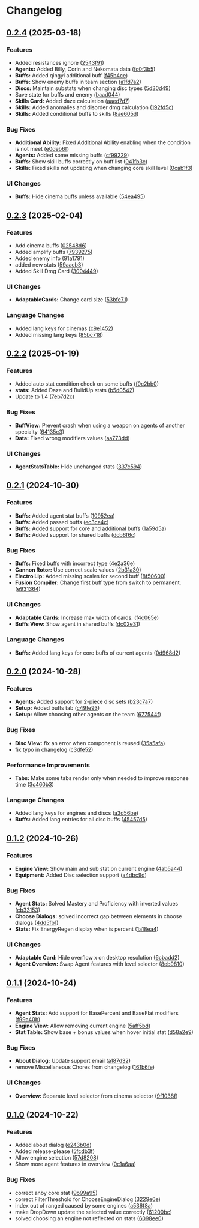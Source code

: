 # Changelog

## [0.2.4](https://github.com/JuanCalle1606/ZZZDmgCalculator/compare/v0.2.3...v0.2.4) (2025-03-18)


### Features

* Added resistances ignore ([2543f91](https://github.com/JuanCalle1606/ZZZDmgCalculator/commit/2543f91a244522635156861df630b13e0fee0797))
* **Agents:** Added Billy, Corin and Nekomata data ([fc0f3b5](https://github.com/JuanCalle1606/ZZZDmgCalculator/commit/fc0f3b53b5ed2fc9c268c13a62652e08b9dc3fa3))
* **Buffs:** Added qingyi additional buff ([f45b4ce](https://github.com/JuanCalle1606/ZZZDmgCalculator/commit/f45b4cefa9b51915b5bc878526b88b12fa629ad2))
* **Buffs:** Show enemy buffs in team section ([a1fd7a2](https://github.com/JuanCalle1606/ZZZDmgCalculator/commit/a1fd7a22a47039f91922a69cd196bd32f8695fa7))
* **Discs:** Maintain substats when changing disc types ([5d30d49](https://github.com/JuanCalle1606/ZZZDmgCalculator/commit/5d30d4911f12d71e9455b0afc85dbdb884fbad7b))
* Save state for buffs and enemy ([baad044](https://github.com/JuanCalle1606/ZZZDmgCalculator/commit/baad04439afa456a1fc93e3adf6be8dbe4402bce))
* **Skills Card:** Added daze calculation ([aaed7d7](https://github.com/JuanCalle1606/ZZZDmgCalculator/commit/aaed7d70b43c9574e903b6bda8283a1b988ba651))
* **Skills:** Added anomalies and disorder dmg calculation ([192fd5c](https://github.com/JuanCalle1606/ZZZDmgCalculator/commit/192fd5cef9825b11648b362507654feff807f6e6))
* **Skills:** Added conditional buffs to skills ([8ae605d](https://github.com/JuanCalle1606/ZZZDmgCalculator/commit/8ae605de4ae9ad7c63587fed4f1a70d54c57ebee))


### Bug Fixes

* **Additional Ability:** Fixed Additional Ability enabling when the condition is not meet ([e0deb6f](https://github.com/JuanCalle1606/ZZZDmgCalculator/commit/e0deb6f0386fe5fd66dae9da04a93aca9b901b47))
* **Agents:** Added some missing buffs ([cf99229](https://github.com/JuanCalle1606/ZZZDmgCalculator/commit/cf9922922a38aa524761d51a4eebe930ce2ee1c4))
* **Buffs:** Show skill buffs correctly on buff list ([041fb3c](https://github.com/JuanCalle1606/ZZZDmgCalculator/commit/041fb3c7ff8f419b8d820172152bfd67f37ca116))
* **Skills:** Fixed skills not updating when changing core skill level ([0cab1f3](https://github.com/JuanCalle1606/ZZZDmgCalculator/commit/0cab1f3cd13324978a46c2825853cb4116822b7e))


### UI Changes

* **Buffs:** Hide cinema buffs unless available ([54ea495](https://github.com/JuanCalle1606/ZZZDmgCalculator/commit/54ea495d7cb40ce67168bf5baef92ec5af98e7c6))

## [0.2.3](https://github.com/JuanCalle1606/ZZZDmgCalculator/compare/v0.2.2...v0.2.3) (2025-02-04)


### Features

* Add cinema buffs ([02548d6](https://github.com/JuanCalle1606/ZZZDmgCalculator/commit/02548d673e0572212278f13cfffb208ed89407da))
* Added amplify buffs ([7939275](https://github.com/JuanCalle1606/ZZZDmgCalculator/commit/79392755a4e04dc7a7ef8c5e338232e231c24b88))
* Added enemy info ([91a1791](https://github.com/JuanCalle1606/ZZZDmgCalculator/commit/91a1791f122f5dbad2e6eef47cd7116bc06b51da))
* added new stats ([59aacb3](https://github.com/JuanCalle1606/ZZZDmgCalculator/commit/59aacb3e34e2908e9693a17dddb23265c788c16c))
* Added Skill Dmg Card ([3004449](https://github.com/JuanCalle1606/ZZZDmgCalculator/commit/3004449714e330e5d9c7a27ccde456d2f0fc6ca5))


### UI Changes

* **AdaptableCards:** Change card size ([53bfe71](https://github.com/JuanCalle1606/ZZZDmgCalculator/commit/53bfe71001631b14c9bad42118f4561b3baaed9a))


### Language Changes

* Added lang keys for cinemas ([c9e1452](https://github.com/JuanCalle1606/ZZZDmgCalculator/commit/c9e14525dfa399ee6f32d4838d518f2831f2bcab))
* Added missing lang keys ([85bc718](https://github.com/JuanCalle1606/ZZZDmgCalculator/commit/85bc718bc3777110692dc7ef54d78991bc226e14))

## [0.2.2](https://github.com/JuanCalle1606/ZZZDmgCalculator/compare/v0.2.1...v0.2.2) (2025-01-19)


### Features

* Added auto stat condition check on some buffs ([f0c2bb0](https://github.com/JuanCalle1606/ZZZDmgCalculator/commit/f0c2bb074016be9640f9c984d1a24323eaaae74f))
* **stats:** Added Daze and BuildUp stats ([b5d0542](https://github.com/JuanCalle1606/ZZZDmgCalculator/commit/b5d0542191df28eda9aaf37b48360c95faaea467))
* Update to 1.4 ([7eb7d2c](https://github.com/JuanCalle1606/ZZZDmgCalculator/commit/7eb7d2c24c167ab8e607ee62bfda876bbbb35674))


### Bug Fixes

* **BuffView:** Prevent crash when using a weapon on agents of another specialty ([64135c3](https://github.com/JuanCalle1606/ZZZDmgCalculator/commit/64135c3ce81d4b6c12cc1afb0b8b4bdfaba725a3))
* **Data:** Fixed wrong modifiers values ([aa773dd](https://github.com/JuanCalle1606/ZZZDmgCalculator/commit/aa773dd8e311b017ab419d56a435bd42cee8f013))


### UI Changes

* **AgentStatsTable:** Hide unchanged stats ([337c594](https://github.com/JuanCalle1606/ZZZDmgCalculator/commit/337c5940f6bc664d8e24950334d788742cff0740))

## [0.2.1](https://github.com/JuanCalle1606/ZZZDmgCalculator/compare/v0.2.0...v0.2.1) (2024-10-30)


### Features

* **Buffs:** Added agent stat buffs ([10952ea](https://github.com/JuanCalle1606/ZZZDmgCalculator/commit/10952eac9932c4842a01561ae4d4f18e855cb396))
* **Buffs:** Added passed buffs ([ec3ca4c](https://github.com/JuanCalle1606/ZZZDmgCalculator/commit/ec3ca4ca25fe2d39774521eb33fcdf6dc2f2f925))
* **Buffs:** Added support for core and additional buffs ([1a59d5a](https://github.com/JuanCalle1606/ZZZDmgCalculator/commit/1a59d5a97c203cc566f9584b2f4366bab67f87c8))
* **Buffs:** Added support for shared buffs ([dcb6f6c](https://github.com/JuanCalle1606/ZZZDmgCalculator/commit/dcb6f6c4f6c853eac55e49d5d07281e9a36a8364))


### Bug Fixes

* **Buffs:** Fixed buffs with incorrect type ([4e2a36e](https://github.com/JuanCalle1606/ZZZDmgCalculator/commit/4e2a36e01a1370de03adeddf20a71e7e8bc7ceb8))
* **Cannon Rotor:** Use correct scale values ([2b31a30](https://github.com/JuanCalle1606/ZZZDmgCalculator/commit/2b31a30ba20721091ec318e109ed92417dffb88b))
* **Electro Lip:** Added missing scales for second buff ([8f50600](https://github.com/JuanCalle1606/ZZZDmgCalculator/commit/8f50600ae2243e1cb03a6f70e67c8afcb24bb2a3))
* **Fusion Compiler:** Change first buff type from switch to permanent. ([e931364](https://github.com/JuanCalle1606/ZZZDmgCalculator/commit/e9313649a08eedc6e8972d47120a442401028300))


### UI Changes

* **Adaptable Cards:** Increase max width of cards. ([f4c065e](https://github.com/JuanCalle1606/ZZZDmgCalculator/commit/f4c065eb6c70f36a61bb1b76d5abdb08aa526871))
* **Buffs View:** Show agent in shared buffs ([dc02e31](https://github.com/JuanCalle1606/ZZZDmgCalculator/commit/dc02e31487f3e97c68cbd9cb7645209b2c73719d))


### Language Changes

* **Buffs:** Added lang keys for core buffs of current agents ([0d968d2](https://github.com/JuanCalle1606/ZZZDmgCalculator/commit/0d968d25fc55104e1f0f0e83c0c4a3259a977267))

## [0.2.0](https://github.com/JuanCalle1606/ZZZDmgCalculator/compare/v0.1.2...v0.2.0) (2024-10-28)


### Features

* **Agents:** Added support for 2-piece disc sets ([b23c7a7](https://github.com/JuanCalle1606/ZZZDmgCalculator/commit/b23c7a7fdb62d4114e88ed738598b2a4bf96753c))
* **Setup:** Added buffs tab ([c49fe93](https://github.com/JuanCalle1606/ZZZDmgCalculator/commit/c49fe936b7e0a2f00f2aa3f74b35cf182262b337))
* **Setup:** Allow choosing other agents on the team ([677544f](https://github.com/JuanCalle1606/ZZZDmgCalculator/commit/677544f54791a81226b0db25d2c2f3f06388de84))


### Bug Fixes

* **Disc View:** fix an error when component is reused ([35a5afa](https://github.com/JuanCalle1606/ZZZDmgCalculator/commit/35a5afac7c546bf46865c914792ac5b69d19989c))
* fix typo in changelog ([c3dfe52](https://github.com/JuanCalle1606/ZZZDmgCalculator/commit/c3dfe522469e9e862990e4e6bae3087e728330eb))


### Performance Improvements

* **Tabs:** Make some tabs render only when needed to improve response time ([3c460b3](https://github.com/JuanCalle1606/ZZZDmgCalculator/commit/3c460b3edc40fb597dc3654a4a50a2bb61563430))


### Language Changes

* Added lang keys for engines and discs ([a3d56be](https://github.com/JuanCalle1606/ZZZDmgCalculator/commit/a3d56be4d1cf403e547724dcfe070bf600552e22))
* **Buffs:** Added lang entries for all disc buffs ([45457d5](https://github.com/JuanCalle1606/ZZZDmgCalculator/commit/45457d56a16b62aec03cd1a8363935194fa97875))

## [0.1.2](https://github.com/JuanCalle1606/ZZZDmgCalculator/compare/v0.1.1...v0.1.2) (2024-10-26)


### Features

* **Engine View:** Show main and sub stat on current engine ([4ab5a44](https://github.com/JuanCalle1606/ZZZDmgCalculator/commit/4ab5a441442e4d0a03de73af7554010e10e0432c))
* **Equipment:** Added Disc selection support ([a4dbc9d](https://github.com/JuanCalle1606/ZZZDmgCalculator/commit/a4dbc9df8f74a289b7f7a9074a593ca7ff70c431))


### Bug Fixes

* **Agent Stats:** Solved Mastery and Proficiency with inverted values ([cb33153](https://github.com/JuanCalle1606/ZZZDmgCalculator/commit/cb331534bc4af976ac98c62865b58b593027f7ec))
* **Choose Dialogs:** solved incorrect gap between elements in choose dialogs ([4dd5fb1](https://github.com/JuanCalle1606/ZZZDmgCalculator/commit/4dd5fb1019981177bccb6b3aad158bbffcd3d7ad))
* **Stats:** Fix EnergyRegen display when is percent ([1a18ea4](https://github.com/JuanCalle1606/ZZZDmgCalculator/commit/1a18ea4b4655fef4832d68a04485a70aad76470c))


### UI Changes

* **Adaptable Card:** Hide overflow x on desktop resolution ([6cbadd2](https://github.com/JuanCalle1606/ZZZDmgCalculator/commit/6cbadd2d4e8e82653580ac1afe0a6a52b6096a37))
* **Agent Overview:** Swap Agent features with level selector ([8eb9810](https://github.com/JuanCalle1606/ZZZDmgCalculator/commit/8eb9810fd71559b4ff9325580ffc0aa76ad5137f))

## [0.1.1](https://github.com/JuanCalle1606/ZZZDmgCalculator/compare/v0.1.0...v0.1.1) (2024-10-24)


### Features

* **Agent Stats:** Add support for BasePercent and BaseFlat modifiers ([f99a40b](https://github.com/JuanCalle1606/ZZZDmgCalculator/commit/f99a40b20be35239f47629130be1188007cbbbf9))
* **Engine View:** Allow removing current engine ([5aff5bd](https://github.com/JuanCalle1606/ZZZDmgCalculator/commit/5aff5bd8f9c95a4d7a64ecec9c7e03d0f9980861))
* **Stat Table:** Show base + bonus values when hover initial stat ([d58a2e9](https://github.com/JuanCalle1606/ZZZDmgCalculator/commit/d58a2e9c50a51e9a152857601abc0d61d62ca1ec))


### Bug Fixes

* **About Dialog:** Update support email ([a187d32](https://github.com/JuanCalle1606/ZZZDmgCalculator/commit/a187d3287fe2a1a484a660c35b37d94f2e91ee46))
* remove Miscellaneous Chores from changelog ([161b6fe](https://github.com/JuanCalle1606/ZZZDmgCalculator/commit/161b6feb097426d36a44f7596f57fbe3afb83c20))


### UI Changes

* **Overview:** Separate level selector from cinema selector ([9f1038f](https://github.com/JuanCalle1606/ZZZDmgCalculator/commit/9f1038f6b1c740f37aa262b605f3b6b6745bb72f))

## [0.1.0](https://github.com/JuanCalle1606/ZZZDmgCalculator/releases/tag/v0.1.0) (2024-10-22)


### Features

* Added about dialog ([e243b0d](https://github.com/JuanCalle1606/ZZZDmgCalculator/commit/e243b0d6f4ca15b8bf09332e27eaf7088ce33693))
* Added release-please ([5fcdb3f](https://github.com/JuanCalle1606/ZZZDmgCalculator/commit/5fcdb3fa88ea00bf8dbe1c57fa42ae3bd3c02ad7))
* Allow engine selection ([57d8208](https://github.com/JuanCalle1606/ZZZDmgCalculator/commit/57d820808e1bac9d7e07fb5765317b37d1099882))
* Show more agent features in overview ([0c1a6aa](https://github.com/JuanCalle1606/ZZZDmgCalculator/commit/0c1a6aa2c3b4099ed7fd78be2833a121398da857))


### Bug Fixes

* correct anby core stat ([9b99a95](https://github.com/JuanCalle1606/ZZZDmgCalculator/commit/9b99a952e8f9d972a6a06b3aad429d5602906a62))
* correct FilterThreshold for ChooseEngineDialog ([3229e6e](https://github.com/JuanCalle1606/ZZZDmgCalculator/commit/3229e6e7432d56194ce376cfac00f684bc0f0c8f))
* index out of ranged caused by some engines ([a536f8a](https://github.com/JuanCalle1606/ZZZDmgCalculator/commit/a536f8a53aec84b1a6e82666dd7fc4a03cbc2f99))
* make DropDown update the selected value correctly ([61200bc](https://github.com/JuanCalle1606/ZZZDmgCalculator/commit/61200bc91ae30bc512b48fd6375a59e720f8e2ec))
* solved choosing an engine not reflected on stats ([6098ee0](https://github.com/JuanCalle1606/ZZZDmgCalculator/commit/6098ee0a0af4a0b68c4178942be74ac31451a97d))
